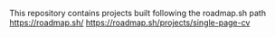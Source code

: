 This repository contains projects built following the roadmap.sh path
https://roadmap.sh/
https://roadmap.sh/projects/single-page-cv
